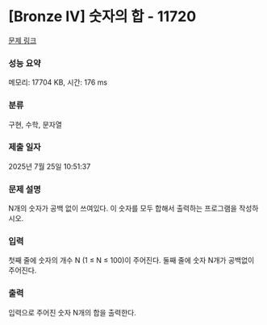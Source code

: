 # [Bronze IV] 숫자의 합 - 11720 

[문제 링크](https://www.acmicpc.net/problem/11720) 

### 성능 요약

메모리: 17704 KB, 시간: 176 ms

### 분류

구현, 수학, 문자열

### 제출 일자

2025년 7월 25일 10:51:37

### 문제 설명

<p>N개의 숫자가 공백 없이 쓰여있다. 이 숫자를 모두 합해서 출력하는 프로그램을 작성하시오.</p>

### 입력 

 <p>첫째 줄에 숫자의 개수 N (1 ≤ N ≤ 100)이 주어진다. 둘째 줄에 숫자 N개가 공백없이 주어진다.</p>

### 출력 

 <p>입력으로 주어진 숫자 N개의 합을 출력한다.</p>

